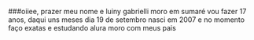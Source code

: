 ###oiiee, prazer meu nome e luiny gabrielli
moro em sumaré 
vou fazer 17 anos, daqui uns meses
dia 19 de setembro
nasci em 2007
e no momento faço exatas
e estudando alura
moro com meus pais
